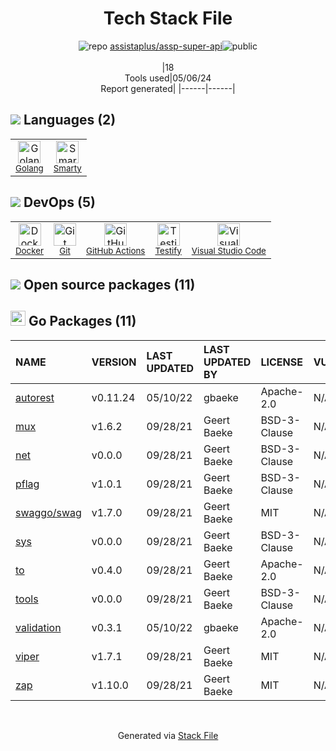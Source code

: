 <!--
&lt;--- Readme.md Snippet without images Start ---&gt;
## Tech Stack
assistaplus/assp-super-api is built on the following main stack:

- [Golang](http://golang.org/) – Languages
- [Smarty](http://www.smarty.net/) – Templating Languages & Extensions
- [Docker](https://www.docker.com/) – Virtual Machine Platforms & Containers
- [GitHub Actions](https://github.com/features/actions) – Continuous Integration
- [Testify](https://github.com/stretchr/testify) – Go Testing
- [Visual Studio Code](https://code.visualstudio.com/) – Text Editor

Full tech stack [here](/techstack.md)

&lt;--- Readme.md Snippet without images End ---&gt;

&lt;--- Readme.md Snippet with images Start ---&gt;
## Tech Stack
assistaplus/assp-super-api is built on the following main stack:

- <img width='25' height='25' src='https://img.stackshare.io/service/1005/O6AczwfV_400x400.png' alt='Golang'/> [Golang](http://golang.org/) – Languages
- <img width='25' height='25' src='https://img.stackshare.io/service/3693/smarty.png' alt='Smarty'/> [Smarty](http://www.smarty.net/) – Templating Languages & Extensions
- <img width='25' height='25' src='https://img.stackshare.io/service/586/n4u37v9t_400x400.png' alt='Docker'/> [Docker](https://www.docker.com/) – Virtual Machine Platforms & Containers
- <img width='25' height='25' src='https://img.stackshare.io/service/11563/actions.png' alt='GitHub Actions'/> [GitHub Actions](https://github.com/features/actions) – Continuous Integration
- <img width='25' height='25' src='https://img.stackshare.io/service/8695/stretchr.png' alt='Testify'/> [Testify](https://github.com/stretchr/testify) – Go Testing
- <img width='25' height='25' src='https://img.stackshare.io/service/4202/Visual_Studio_Code_logo.png' alt='Visual Studio Code'/> [Visual Studio Code](https://code.visualstudio.com/) – Text Editor

Full tech stack [here](/techstack.md)

&lt;--- Readme.md Snippet with images End ---&gt;
-->
<div align="center">

# Tech Stack File
![](https://img.stackshare.io/repo.svg "repo") [assistaplus/assp-super-api](https://github.com/assistaplus/assp-super-api)![](https://img.stackshare.io/public_badge.svg "public")
<br/><br/>
|18<br/>Tools used|05/06/24 <br/>Report generated|
|------|------|
</div>

## <img src='https://img.stackshare.io/languages.svg'/> Languages (2)
<table><tr>
  <td align='center'>
  <img width='36' height='36' src='https://img.stackshare.io/service/1005/O6AczwfV_400x400.png' alt='Golang'>
  <br>
  <sub><a href="http://golang.org/">Golang</a></sub>
  <br>
  <sub></sub>
</td>

<td align='center'>
  <img width='36' height='36' src='https://img.stackshare.io/service/3693/smarty.png' alt='Smarty'>
  <br>
  <sub><a href="http://www.smarty.net/">Smarty</a></sub>
  <br>
  <sub></sub>
</td>

</tr>
</table>

## <img src='https://img.stackshare.io/devops.svg'/> DevOps (5)
<table><tr>
  <td align='center'>
  <img width='36' height='36' src='https://img.stackshare.io/service/586/n4u37v9t_400x400.png' alt='Docker'>
  <br>
  <sub><a href="https://www.docker.com/">Docker</a></sub>
  <br>
  <sub></sub>
</td>

<td align='center'>
  <img width='36' height='36' src='https://img.stackshare.io/service/1046/git.png' alt='Git'>
  <br>
  <sub><a href="http://git-scm.com/">Git</a></sub>
  <br>
  <sub></sub>
</td>

<td align='center'>
  <img width='36' height='36' src='https://img.stackshare.io/service/11563/actions.png' alt='GitHub Actions'>
  <br>
  <sub><a href="https://github.com/features/actions">GitHub Actions</a></sub>
  <br>
  <sub></sub>
</td>

<td align='center'>
  <img width='36' height='36' src='https://img.stackshare.io/service/8695/stretchr.png' alt='Testify'>
  <br>
  <sub><a href="https://github.com/stretchr/testify">Testify</a></sub>
  <br>
  <sub></sub>
</td>

<td align='center'>
  <img width='36' height='36' src='https://img.stackshare.io/service/4202/Visual_Studio_Code_logo.png' alt='Visual Studio Code'>
  <br>
  <sub><a href="https://code.visualstudio.com/">Visual Studio Code</a></sub>
  <br>
  <sub></sub>
</td>

</tr>
</table>


## <img src='https://img.stackshare.io/group.svg' /> Open source packages (11)</h2>

## <img width='24' height='24' src='https://img.stackshare.io/service/21112/default_1346bbda8fe03e4dce5601323a3ca47a10c1ae36.png'/> Go Packages (11)

|NAME|VERSION|LAST UPDATED|LAST UPDATED BY|LICENSE|VULNERABILITIES|
|:------|:------|:------|:------|:------|:------|
|[autorest](https://pkg.go.dev/github.com/Azure/go-autorest/autorest)|v0.11.24|05/10/22|gbaeke |Apache-2.0|N/A|
|[mux](https://pkg.go.dev/github.com/gorilla/mux)|v1.6.2|09/28/21|Geert Baeke |BSD-3-Clause|N/A|
|[net](https://pkg.go.dev/golang.org/x/net)|v0.0.0|09/28/21|Geert Baeke |BSD-3-Clause|N/A|
|[pflag](https://pkg.go.dev/github.com/spf13/pflag)|v1.0.1|09/28/21|Geert Baeke |BSD-3-Clause|N/A|
|[swaggo/swag](https://pkg.go.dev/github.com/swaggo/swag)|v1.7.0|09/28/21|Geert Baeke |MIT|N/A|
|[sys](https://pkg.go.dev/golang.org/x/sys)|v0.0.0|09/28/21|Geert Baeke |BSD-3-Clause|N/A|
|[to](https://pkg.go.dev/github.com/Azure/go-autorest/autorest/to)|v0.4.0|09/28/21|Geert Baeke |Apache-2.0|N/A|
|[tools](https://pkg.go.dev/golang.org/x/tools)|v0.0.0|09/28/21|Geert Baeke |BSD-3-Clause|N/A|
|[validation](https://pkg.go.dev/github.com/Azure/go-autorest/autorest/validation)|v0.3.1|05/10/22|gbaeke |Apache-2.0|N/A|
|[viper](https://pkg.go.dev/github.com/spf13/viper)|v1.7.1|09/28/21|Geert Baeke |MIT|N/A|
|[zap](https://pkg.go.dev/go.uber.org/zap)|v1.10.0|09/28/21|Geert Baeke |MIT|N/A|

<br/>
<div align='center'>

Generated via [Stack File](https://github.com/marketplace/stack-file)
